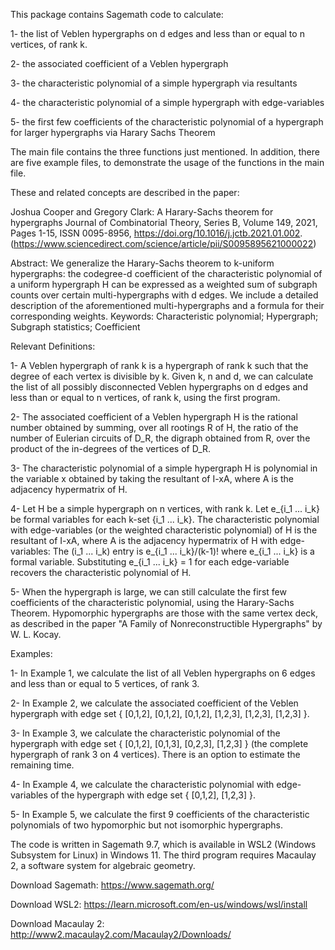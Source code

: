 This package contains Sagemath code to calculate:

1- the list of Veblen hypergraphs on d edges and less than or equal to n vertices, of rank k.

2- the associated coefficient of a Veblen hypergraph

3- the characteristic polynomial of a simple hypergraph via resultants

4- the characteristic polynomial of a simple hypergraph with edge-variables

5- the first few coefficients of the characteristic polynomial of a hypergraph for larger hypergraphs via Harary Sachs Theorem

The main file contains the three functions just mentioned. In addition, there are five example files, to demonstrate the usage of the functions in the main file. 

These and related concepts are described in the paper:

Joshua Cooper and Gregory Clark:
A Harary-Sachs theorem for hypergraphs
Journal of Combinatorial Theory, Series B,
Volume 149,
2021,
Pages 1-15,
ISSN 0095-8956,
https://doi.org/10.1016/j.jctb.2021.01.002.
(https://www.sciencedirect.com/science/article/pii/S0095895621000022)

Abstract: We generalize the Harary-Sachs theorem to k-uniform hypergraphs: the codegree-d coefficient of the characteristic polynomial of a uniform hypergraph H can be expressed as a weighted sum of subgraph counts over certain multi-hypergraphs with d edges. We include a detailed description of the aforementioned multi-hypergraphs and a formula for their corresponding weights.
Keywords: Characteristic polynomial; Hypergraph; Subgraph statistics; Coefficient

Relevant Definitions: 

1- A Veblen hypergraph of rank k is a hypergraph of rank k such that the degree of each vertex is divisible by k. Given k, n and d, we can calculate the list of all possibly disconnected Veblen hypergraphs on d edges and less than or equal to n vertices, of rank k, using the first program.

2- The associated coefficient of a Veblen hypergraph H is the rational number obtained by summing, over all rootings R of H, the ratio of the number of Eulerian circuits of D_R, the digraph obtained from R, over the product of the in-degrees of the vertices of D_R. 

3- The characteristic polynomial of a simple hypergraph H is polynomial in the variable x obtained by taking the resultant of I-xA, where A is the adjacency hypermatrix of H.

4- Let H be a simple hypergraph on n vertices, with rank k. Let e_{i_1 ... i_k} be formal variables for each k-set {i_1 ... i_k}. 
The characteristic polynomial with edge-variables (or the weighted characteristic polynomial) of H is the resultant of I-xA, where A is the adjacency hypermatrix of H with edge-variables: The (i_1 ... i_k) entry is e_{i_1 ... i_k}/(k-1)! where e_{i_1 ... i_k} is a formal variable. Substituting e_{i_1 ... i_k} = 1 for each edge-variable recovers the characteristic polynomial of H.

5- When the hypergraph is large, we can still calculate the first few coefficients of the characteristic polynomial, using the Harary-Sachs Theorem. Hypomorphic hypergraphs are those with the same vertex deck, as described in the paper "A Family of Nonreconstructible Hypergraphs" by W. L. Kocay.

Examples:

1- In Example 1, we calculate the list of all Veblen hypergraphs on 6 edges and less than or equal to 5 vertices, of rank 3. 

2- In Example 2, we calculate the associated coefficient of the Veblen hypergraph with edge set { [0,1,2], [0,1,2], [0,1,2], [1,2,3], [1,2,3], [1,2,3] }. 

3- In Example 3, we calculate the characteristic polynomial of the hypergraph with edge set { [0,1,2], [0,1,3], [0,2,3], [1,2,3] } (the complete hypergraph of rank 3 on 4 vertices). There is an option to estimate the remaining time. 

4- In Example 4, we calculate the characteristic polynomial with edge-variables of the hypergraph with edge set { [0,1,2], [1,2,3] }.

5- In Example 5, we calculate the first 9 coefficients of the characteristic polynomials of two hypomorphic but not isomorphic hypergraphs. 

The code is written in Sagemath 9.7, which is available in WSL2 (Windows Subsystem for Linux) in Windows 11. The third program requires Macaulay 2, a software system for algebraic geometry.

Download Sagemath: https://www.sagemath.org/

Download WSL2: https://learn.microsoft.com/en-us/windows/wsl/install

Download Macaulay 2: http://www2.macaulay2.com/Macaulay2/Downloads/

